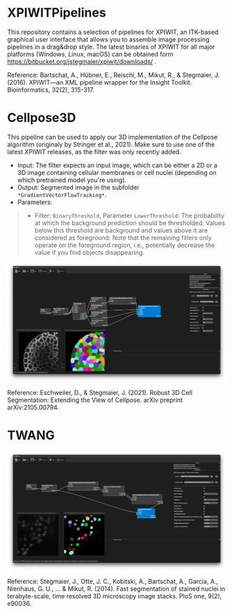 # XPIWITPipelines
This repository contains a selection of pipelines for XPIWIT, an ITK-based graphical user interface that allows you to assemble image processing pipelines in a drag&drop style. The latest binaries of XPIWIT for all major platforms (Windows, Linux, macOS) can be obtained form https://bitbucket.org/jstegmaier/xpiwit/downloads/ .

Reference: Bartschat, A., Hübner, E., Reischl, M., Mikut, R., & Stegmaier, J. (2016). XPIWIT—an XML pipeline wrapper for the Insight Toolkit. Bioinformatics, 32(2), 315-317.

# Cellpose3D

This pipeline can be used to apply our 3D implementation of the Cellpose algorithm (originaly by Stringer et al., 2021). Make sure to use one of the latest XPIWIT releases, as the filter was only recently added. 

- Input: The filter expects an input image, which can be either a 2D or a 3D image containing cellular membranes or cell nuclei (depending on which pretrained model you're using).
- Output: Segmented image in the subfolder `*GradientVectorFlowTracking*`.
- Parameters:
>- Filter: `BinaryThreshold`, Parameter `LowerThreshold`: The probability at which the background prediction should be thresholded. Values below this threshold are background and values above it are considered as foreground. Note that the remaining filters only operate on the foreground region, i.e., potentially decrease the value if you find objects disappearing. 

![Cellpose3D Pipeline](Data/Screenshots/Cellpose3D.png "Overview of the cellpose 3D approach.")

Reference: Eschweiler, D., & Stegmaier, J. (2021). Robust 3D Cell Segmentation: Extending the View of Cellpose. arXiv preprint arXiv:2105.00794.

# TWANG

![TWANG Pipeline](Data/Screenshots/TWANG.png "Overview of the TWANG segmentation approach.")

Reference: Stegmaier, J., Otte, J. C., Kobitski, A., Bartschat, A., Garcia, A., Nienhaus, G. U., ... & Mikut, R. (2014). Fast segmentation of stained nuclei in terabyte-scale, time resolved 3D microscopy image stacks. PloS one, 9(2), e90036.
